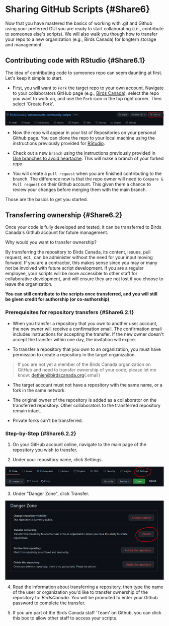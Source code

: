 # Sharing GitHub Scripts {#Share6}



Now that you have mastered the basics of working with .git and Github using your preferred GUI you are ready to start collaborating (i.e., contribute to someones else's scripts). We will also walk you though how to transfer your repo to a new organization (e.g., Birds Canada) for longtern storage and management.

## Contributing code with RStudio {#Share6.1}

The idea of contributing code to someones repo can seem daunting at first. Let's keep it simple to start.

-   First, you will want to `Fork` the target repo to your own account. Navigate to your collaborators GitHub page (e.g., [Birds Canada](https://github.com/BirdsCanada)), select the repo you want to work on, and use the `Fork` icon in the top right corner. Then select 'Create Fork'.

<img src="images/GitFork.PNG" width="700px" style="display: block; margin: auto;" />

-   Now the repo will appear in your list of Repositories on your personal Github page. You can clone the repo to your local machine using the instructions previously provided for [RStudio](#RStud4.4).

-   Check out a new `branch` using the instructions previously provided in [Use branches to avoid heartache](#Best5.2). This will make a branch of your forked repo.

-   You will create a `pull request` when you are finished contributing to the branch. The difference now is that the repo owner will need to `Compare & Pull request` on their Github account. This given them a chance to review your changes before merging them with the main branch.

Those are the basics to get you started.

## Transferring ownership {#Share6.2}

Once your code is fully developed and tested, it can be transferred to Birds Canada's Github account for future management.

Why would you want to transfer ownership?

By transferring the repository to Birds Canada, its content, issues, pull request, ect., can be administer without the need for your input moving forward. If you are a contractor, this makes sense since you may or many not be involved with future script development. If you are a regular employee, your scripts will be more accessible to other staff for collaborative development, and will ensure they are not lost if you choose to leave the organization.

**You can still contribute to the scripts once transferred, and you will still be given credit for authorship (or co-authorship)**

### Prerequisites for repository transfers {#Share6.2.1}

-   When you transfer a repository that you own to another user account, the new owner will receive a confirmation email. The confirmation email includes instructions for accepting the transfer. If the new owner doesn't accept the transfer within one day, the invitation will expire.

-   To transfer a repository that you own to an organization, you must have permission to create a repository in the target organization.

> If you are not yet a member of the Birds Canada organization on GitHub and need to transfer ownership of your code, please let me know: [dethier\@birdscanada.org](mailto:dethier@birdscanada.org){.email}

-   The target account must not have a repository with the same name, or a fork in the same network.

-   The original owner of the repository is added as a collaborator on the transferred repository. Other collaborators to the transferred repository remain intact.

-   Private forks can't be transferred.

### Step-by-Step {#Share6.2.2}

1.  On your GitHub account online, navigate to the main page of the repository you wish to transfer.

2.  Under your repository name, click Settings.

<img src="images/GitSettings.PNG" width="700px" style="display: block; margin: auto;" />

3.  Under "Danger Zone", click Transfer.

<img src="images/GitTransfer.PNG" width="700px" style="display: block; margin: auto;" />

4.  Read the information about transferring a repository, then type the name of the user or organization you'd like to transfer ownership of the repository to: *BirdsCanada*. You will be promoted to enter your Github password to complete the transfer.

5.  If you are part of the Birds Canada staff 'Team' on Github, you can click this box to allow other staff to access your scripts.
